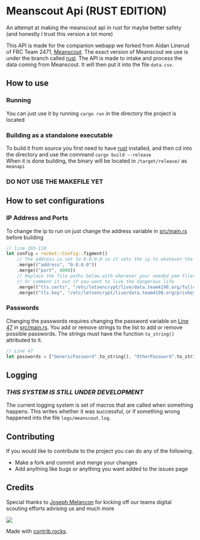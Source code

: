 # Meanscout Api (RUST EDITION)
An attempt at making the meanscout api in rust for maybe better safety<br>
(and honestly I trust this version a lot more)

This API is made for the companion webapp we forked from Aidan Linerud of FRC Team 2471, [Meanscout](https://github.com/4198-Programmers/MeanScout_4198). The exact version of Meanscout we use is under the branch called [rust](https://github.com/4198-Programmers/MeanScout_4198/tree/rust). The API is made to intake and process the data coming from Meanscout. It will then put it into the file `data.csv`.

## How to use

### Running
You can just use it by running `cargo run` in the directory the project is located

### Building as a standalone executable
To build it from source you first need to have [rust](https://rust-lang.org) installed, and then cd into the directory and use the command `cargo build --release`<br>
When it is done building, the binary will be located in `/target/release/` as `meanapi`

### **DO NOT USE THE MAKEFILE YET**

## How to set configurations
### IP Address and Ports
To change the ip to run on just change the address variable in [src/main.rs](https://github.com/4198-Programmers/meanscout-api-rust/blob/main/src/main.rs) before building
```rust
// line 103-110
let config = rocket::Config::figment()
    // The address is set to 0.0.0.0 so it sets the ip to whatever the public network ip is
    .merge(("address", "0.0.0.0"))
    .merge(("port", 8000))
    // Replace the file paths below with wherever your needed pem files are for the right certifications
    // Or comment it out if you want to live the dangerous life
    .merge(("tls.certs", "/etc/letsencrypt/live/data.team4198.org/fullchain.pem"))
    .merge(("tls.key", "/etc/letsencrypt/live/data.team4198.org/privkey.pem"));
```

### Passwords
Changing the passwords requires changing the password variable on [Line 47](https://github.com/4198-Programmers/meanscout-api-rust/blob/main/src/main.rs#L44) in [src/main.rs](https://github.com/4198-Programmers/meanscout-api-rust/blob/main/src/main.rs). You add or remove strings to the list to add or remove possible passwords. The strings must have the function `to_string()` attributed to it.
```rust
// Line 47
let passwords = ["GenericPassword".to_string(), "OtherPassword".to_string()];
```

## Logging

### ***THIS SYSTEM IS STILL UNDER DEVELOPMENT***

The current logging system is set of macros that are called when something happens. This writes whether it was successful, or if something wrong happened into the file `logs/meanscout.log`. 

## Contributing

If you would like to contribute to the project you can do any of the following.
* Make a fork and commit and merge your changes
* Add anything like bugs or anything you want added to the issues page


## Credits

Special thanks to <a href="https://github.com/jmelancon"> Joseph Melancon</a> for kicking off our teams digital scouting efforts advising us and much more

<a href="https://github.com/4198-Programmers/meanscout-api-rust/graphs/contributors">
  <img src="https://contrib.rocks/image?repo=4198-Programmers/meanscout-api-rust" />
</a>

Made with [contrib.rocks](https://contrib.rocks).
